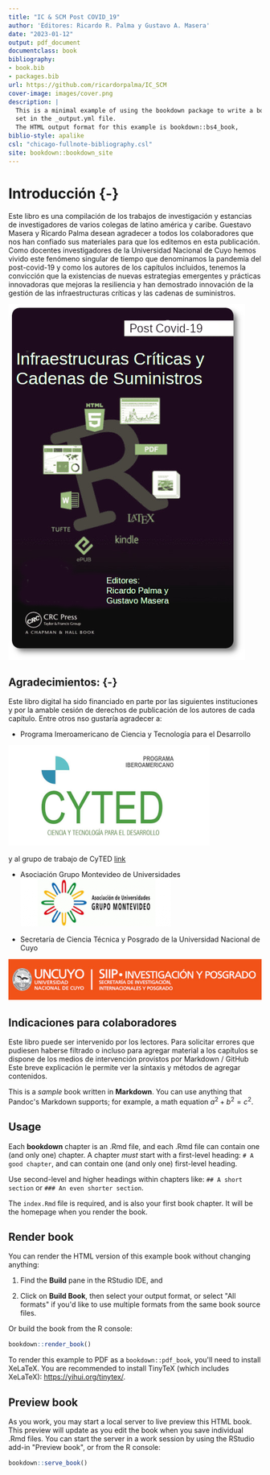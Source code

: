 ```yaml
--- 
title: "IC & SCM Post COVID_19"
author: 'Editores: Ricardo R. Palma y Gustavo A. Masera'
date: "2023-01-12"
output: pdf_document
documentclass: book
bibliography:
- book.bib
- packages.bib
url: https://github.com/ricardorpalma/IC_SCM
cover-image: images/cover.png
description: |
  This is a minimal example of using the bookdown package to write a book.
  set in the _output.yml file.
  The HTML output format for this example is bookdown::bs4_book,
biblio-style: apalike
csl: "chicago-fullnote-bibliography.csl"
site: bookdown::bookdown_site
---
```


# Introducción {-}


Este libro es una compilación de los trabajos de investigación y estancias de investigadores de varios colegas de latino américa y caribe. Guestavo Masera y Ricardo Palma desean agradecer a todos los colaboradores que nos han confiado sus materiales para que los editemos en esta publicación. Como docentes investigadores de la Universidad Nacional de Cuyo hemos vivido este fenómeno singular de tiempo que denominamos la pandemia del post-covid-19 y como los autores de los capítulos incluidos, tenemos la convicción que la existencias de nuevas estrategias emergentes y prácticas innovadoras que mejoras la resiliencia y han demostrado innovación de la gestión de las infraestructuras críticas y las cadenas de suministros.

![Infraestructuras Críticas y Cadenas de Suministros Post COVID-19](images/cover.png)

## Agradecimientos: {-}


Este libro digital ha sido financiado en parte por las siguientes instituciones y por la amable cesión de derechos de publicación de los autores de cada capítulo.
Entre otros nso gustaría agradecer a:


- Programa Imeroamericano de Ciencia y Tecnología para el Desarrollo

![Red CyTED](images/cyted.png)

y al grupo de trabajo de CyTED 
[link](https://themys.sid.uncu.edu.ar/rpalma/En_Desarrollo/about.html)


- Asociación Grupo Montevideo de Universidades
![AUGM](images/augm.png)


- Secretaría de Ciencia Técnica y Posgrado de la Universidad Nacional de Cuyo


![SECTYP](images/siip-investigacionposgrado.jpg)



## Indicaciones para colaboradores

Este libro puede ser intervenido por los lectores.
Para solicitar errores que pudiesen haberse filtrado o incluso para agregar material a los capítulos se dispone de los medios de intervención provistos por Markdown / GitHub
Este breve explicación le permite ver la síntaxis y métodos de agregar contenidos.



This is a _sample_ book written in **Markdown**. You can use anything that Pandoc's Markdown supports; for example, a math equation $a^2 + b^2 = c^2$.

## Usage 

Each **bookdown** chapter is an .Rmd file, and each .Rmd file can contain one (and only one) chapter. A chapter *must* start with a first-level heading: `# A good chapter`, and can contain one (and only one) first-level heading.

Use second-level and higher headings within chapters like: `## A short section` or `### An even shorter section`.

The `index.Rmd` file is required, and is also your first book chapter. It will be the homepage when you render the book.

## Render book

You can render the HTML version of this example book without changing anything:

1. Find the **Build** pane in the RStudio IDE, and

1. Click on **Build Book**, then select your output format, or select "All formats" if you'd like to use multiple formats from the same book source files.

Or build the book from the R console:


```r
bookdown::render_book()
```

To render this example to PDF as a `bookdown::pdf_book`, you'll need to install XeLaTeX. You are recommended to install TinyTeX (which includes XeLaTeX): <https://yihui.org/tinytex/>.

## Preview book

As you work, you may start a local server to live preview this HTML book. This preview will update as you edit the book when you save individual .Rmd files. You can start the server in a work session by using the RStudio add-in "Preview book", or from the R console:


```r
bookdown::serve_book()
```



